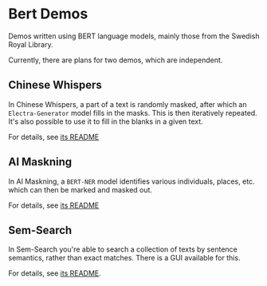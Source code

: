 # Bert Demos
Demos written using BERT language models, mainly those from the Swedish Royal Library.

Currently, there are plans for two demos, which are independent.

## Chinese Whispers
In Chinese Whispers, a part of a text is randomly masked, after which an `Electra-Generator` model fills in the masks. This is then iteratively repeated.
It's also possible to use it to fill in the blanks in a given text.

For details, see [its README](./Chinese%20Whispers/README.md)

## AI Maskning
In AI Maskning, a `BERT-NER` model identifies various individuals, places, etc. which can then be marked and masked out.

For details, see [its README](./AI%20Masking/README.md)
## Sem-Search
In Sem-Search you're able to search a collection of texts by sentence semantics, rather than exact matches. There is a GUI available for this.

For details, see [its README](./Sem-Search/README.md).
